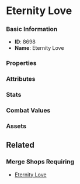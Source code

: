 # Eternity Love

<no description available>

### Basic Information

- **ID**: 8698
- **Name**: Eternity Love

### Properties


### Attributes


### Stats


### Combat Values


### Assets


## Related

### Merge Shops Requiring

- [Eternity Love](../merge-shops/130-eternity-love.md)

